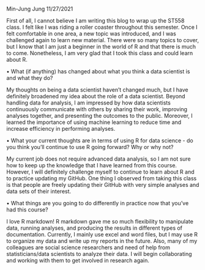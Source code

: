 Min-Jung Jung
11/27/2021

First of all, I cannot believe I am writing this blog to wrap up the
ST558 class. I felt like I was riding a roller coaster throughout this
semester. Once I felt comfortable in one area, a new topic was
introduced, and I was challenged again to learn new material. There were
so many topics to cover, but I know that I am just a beginner in the
world of R and that there is much to come. Nonetheless, I am very glad
that I took this class and could learn about R.

• What (if anything) has changed about what you think a data scientist
is and what they do?

My thoughts on being a data scientist haven’t changed much, but I have
definitely broadened my idea about the role of a data scientist. Beyond
handling data for analysis, I am impressed by how data scientists
continuously communicate with others by sharing their work, improving
analyses together, and presenting the outcomes to the public. Moreover,
I learned the importance of using machine learning to reduce time and
increase efficiency in performing analyses.

• What your current thoughts are in terms of using R for data science -
do you think you’ll continue to use R going forward? Why or why not?

My current job does not require advanced data analysis, so I am not sure
how to keep up the knowledge that I have learned from this course.
However, I will definitely challenge myself to continue to learn about R
and to practice updating my GitHub. One thing I observed from taking
this class is that people are freely updating their GitHub with very
simple analyses and data sets of their interest.

• What things are you going to do differently in practice now that
you’ve had this course?

I love R markdown! R markdown gave me so much flexibility to manipulate
data, running analyses, and producing the results in different types of
documentation. Currently, I mainly use excel and word files, but I may
use R to organize my data and write up my reports in the future. Also,
many of my colleagues are social science researchers and need of help
from statisticians/data scientists to analyze their data. I will begin
collaborating and working with them to get involved in research again.
